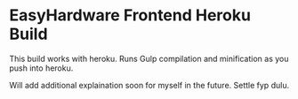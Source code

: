 # EasyHardware Frontend Heroku Build

This build works with heroku. Runs Gulp compilation and minification as you push into heroku. 

Will add additional explaination soon for myself in the future. Settle fyp dulu. 